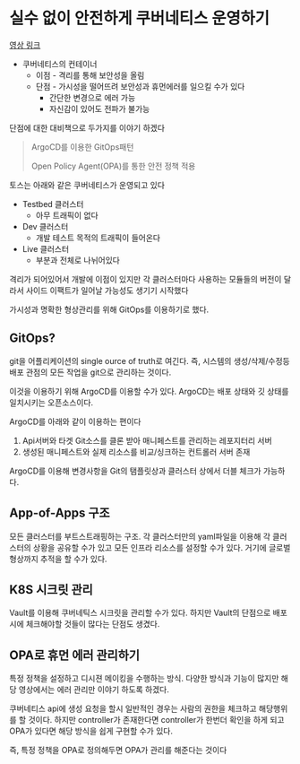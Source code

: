 # 실수 없이 안전하게 쿠버네티스 운영하기

[영상 링크](https://www.youtube.com/watch?v=gF1wfTCDyI8)

- 쿠버네티스의 컨테이너
  - 이점 - 격리를 통해 보안성을 올림
  - 단점 - 가시성을 떨어뜨려 보안성과 휴먼에러를 일으킬 수가 있다
    - 간단한 변경으로 에러 가능
    - 자신감이 있어도 전파가 불가능

단점에 대한 대비책으로 두가지를 이야기 하겠다

> ArgoCD를 이용한 GitOps패턴
>
> Open Policy Agent(OPA)를 통한 안전 정책 적용

토스는 아래와 같은 쿠버네티스가 운영되고 있다

- Testbed 클러스터
  - 아무 트래픽이 없다
- Dev 클러스터
  - 개발 테스트 목적의 트래픽이 들어온다
- Live 클러스터
  - 부분과 전체로 나뉘어있다

격리가 되어있어서 개발에 이점이 있지만 각 클러스터마다 사용하는 모듈들의 버전이 달라서 사이드 이팩트가 일어날 가능성도 생기기 시작했다

가시성과 명확한 형상관리를 위해 GitOps를 이용하기로 했다.

## GitOps?

git을 어플리케이션의 single ource of truth로 여긴다. 즉, 시스템의 생성/삭제/수정등 배포 관점의 모든 작업을 git으로 관리하는 것이다.

이것을 이용하기 위해 ArgoCD를 이용할 수가 있다. ArgoCD는 배포 상태와 깃 상태를 일치시키는 오픈소스이다. 

ArgoCD를 아래와 같이 이용하는 편이다

1. Api서버와 타겟 Git소스를 클론 받아 매니페스트를 관리하는 레포지터리 서버
2. 생성된 매니페스트와 실제 리소스를 비교/싱크하는 컨트롤러 서버 존재

ArgoCD를 이용해 변경사항을 Git의 탬플릿상과 클러스터 상에서 더블 체크가 가능하다.

## App-of-Apps 구조

모든 클러스터를 부트스트래핑하는 구조. 각 클러스터만의 yaml파일을 이용해 각 클러스터의 상황을 공유할 수가 있고 모든 인프라 리소스를 설정할 수가 있다. 거기에 글로벌 형상까지 추적을 할 수가 있다.

## K8S 시크릿 관리

Vault를 이용해 쿠버네틱스 시크릿을 관리할 수가 있다. 하지만 Vault의 단점으로 배포시에 체크해야할 것들이 많다는 단점도 생겼다.

## OPA로 휴먼 에러 관리하기

특정 정책을 설정하고 디시젼 메이킹을 수행하는 방식. 다양한 방식과 기능이 많지만 해당 영상에서는 에러 관리만 이야기 하도록 하겠다.

쿠버네티스 api에 생성 요청을 할시 일반적인 경우는 사람의 권한을 체크하고 해당행위를 할 것이다. 하지만 controller가 존재한다면 controller가 한번더 확인을 하게 되고 OPA가 있다면 해당 방식을 쉽게 구현할 수가 있다.

즉, 특정 정책을 OPA로 정의해두면 OPA가 관리를 해준다는 것이다